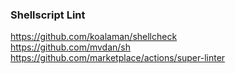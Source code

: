 ### Shellscript Lint
https://github.com/koalaman/shellcheck<br>
https://github.com/mvdan/sh<br>
https://github.com/marketplace/actions/super-linter
